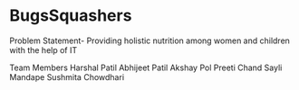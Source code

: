 # BugsSquashers

Problem Statement- Providing holistic nutrition among women and children with the help of IT

Team Members
Harshal Patil 
Abhijeet Patil
Akshay Pol
Preeti Chand
Sayli Mandape
Sushmita Chowdhari
